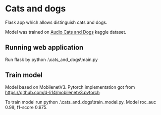 # Cats and dogs

Flask app which allows distinguish cats and dogs.

Model was trained on [Audio Cats and Dogs](https://www.kaggle.com/mmoreaux/audio-cats-and-dogs) kaggle dataset.

## Running web application
Run flask by python .\cats_and_dogs\main.py

## Train model
Model based on MobilenetV3. Pytorch implementation got from https://github.com/d-li14/mobilenetv3.pytorch 

To train model run python .\cats_and_dogs\train_model.py. Model roc_auc 0.98, f1-score 0.975.